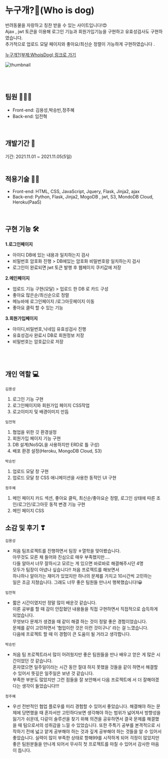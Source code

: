 # 누구개?🐾(Who is dog)
반려동물을 자랑하고 칭찬 받을 수 있는 사이트입니다!😍 <br/>
Ajax , jwt 토큰을 이용해 로그인 기능과 회원가입기능을 구현하고 유효성검사도 구현하였습니다. <br/>
추가적으로 업로드 모달 페이지와 좋아요/최신순 정렬이 가능하게 구현하였습니다 .


<a href="https://whoisdog.herokuapp.com/">누구개?(부제:WhoisDog) 링크로 가기</a> <br/>

![thumbnail](https://user-images.githubusercontent.com/92071754/140544391-b931c7f9-2083-495b-8138-76e923424e2d.png)


<br/>
<br/>


## 팀원 🧑‍🤝‍🧑

- Front-end: 김용성,박승빈,정주혜
- Back-end: 임전혁

<br/>

## 개발기간 📅
기간: 2021.11.01 ~ 2021.11.05(5일)  
<br/>

## 적용기술 👩‍💻
  
- Front-end: HTML, CSS, JavaScript, Jquery, Flask, Jinja2, ajax
- Back-end: Python, Flask, Jinja2, MogoDB , jwt, S3, MondoDB Cloud, Heroku(PaaS)

<br/>

## 구현 기능 🛠
**1.로그인페이지**

- 아이디  DB에 있는 내용과 일치하는지 검사
- 비밀번호 암호화 진행 > DB에있는 암호화 비밀번호랑 일치하는지 검사
- 로그인이 완료되면 jwt 토큰 발행 후 웹페이지 쿠키값에 저장

**2.메인페이지** 

- 업로드 기능 구현(모달) > 업로드 한 DB 로 카드 구성
- 좋아요 많은순/최신순으로 정렬
- 메뉴바에 로그인페이지 /로그아웃페이지 이동
- 좋아요 클릭 할 수 있는 기능

**3.회원가입페이지**

- 아이디,비밀번호,닉네임 유효성검사 진행
- 유효성검사 완료시 DB로 회원정보 저장
- 비밀번호는 암호값으로 저장


<br/>
<br/>

## 개인 역할 💻

<code>김용성</code>
1. 로그인 기능 구현
2. 로그인페이지와 회원가입 페이지 CSS작업
3. 로고이미지 및 배경이미지 만듬

<code>임전혁</code>
1. 협업을 위한 깃 환경설정
2. 회원가입 페이지 기능 구현
3. DB 설계(NoSQL을 사용하지만 ERD로 틀 구성)
4. 배포 환경 설정(Heroku, MongoDB Cloud, S3)


<code>박승빈</code>
1. 업로드 모달 창 구현
2. 업로드 모달 창 CSS 애니메이션을 사용한 동적인 UI 구현 

<code>정주혜</code>
1. 메인 페이지 카드 섹션, 좋아요 클릭, 최신순/좋아요순 정렬, 로그인 상태에 따른 조인/로그인/로그아웃 동적 변경 기능 구현  
2. 메인 페이지 CSS


## 소감 및 후기 ❣

<code>김용성</code>
- 처음 팀프로젝트를 진행하면서 팀장 ㅎ열학을 맞아봤습니다.     
아무것도 모른 채 들어와 진심으로 매우 부족했지만….   
다들 알아서 너무 잘하시고 모르는 게 있으면 바로바로 해결해주시던 4명  
모두가 팀장이 아녔나 싶습니다!! 처음 프로젝트를 해보면서   
하나하나 알아가는 재미가 있었지만 하나의 문제를 가지고 10시간씩 고민하는  
일은 조금 지쳤습니다. 그래도 너무 좋은 팀원들 만나서 행복했습니다!😀  

<code>임전혁</code>
- 짧은 시간이였지만 정말 많이 배운것 같습니다.  
이론 공부를 할 때 감이 안잡혔던 내용들을 직접 구현하면서 직접적으로 습득하게 되었습니다.    
무엇보다 문제가 생겼을 때 같이 해결 하는 것이 정말 좋은 경험이었습니다.    
문제를 같이 고민하면서 '협업이란 것은 이런 것이구나' 라는 걸 느꼈습니다.   
다음에 프로젝트 할 때 이 경험이 큰 도움이 될 거라고 생각합니다.

<code>박승빈</code>
- 처음 팀 프로젝트라서 많이 어려웠지만 좋은 팀원들을 만나 배우고 얻은 게 많은 시간이었던 것 같습니다.   
혼자였으면 일주일이라는 시간 동안 절대 하지 못했을 것들을 같이 하면서 해결할 수 있어서 뜻깊은 일주일은 보낸 것 같습니다.  
부족한 부분도 많았지만 그런 점들을 잘 보안해서 다음 프로젝트에 서 더 잘해야겠다는 생각이 들었습니다!!!


<code>정주혜</code>
- 우선 전반적인 협업 플로우를 미리 경험할 수 있어서 좋았습니다.
해결해야 하는 문제에 당면했을 때 혼자서만 고민하다보면 생각해야 하는 범위가 넓어져서 방향성을 잃기가 쉬운데,
다같이 솔루션을 찾기 위해 의견을 공유하면서 결국 문제를 해결했을 때 팀으로서의 성취감을 느낄 수 있었습니다.
또한 주특기 공부를 본격적으로 시작하기 전에 넓고 얕게 공부해야 하는 것과 깊게 공부해야 하는 것들을 알 수 있어서 좋았습니다.
실력이 많이 부족한 상태로 항해99를 시작하게 되어 걱정이 많았지만
좋은 팀원분들을 만나게 되어서 무사히 첫 프로젝트를 마칠 수 있어서 감사한 마음이 듭니다.

